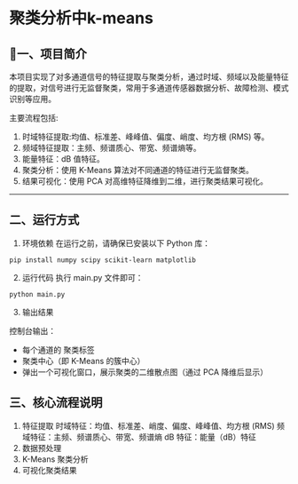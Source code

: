 # 聚类分析中k-means
## 📌一、项目简介

本项目实现了对多通道信号的特征提取与聚类分析，通过时域、频域以及能量特征的提取，对信号进行无监督聚类，常用于多通道传感器数据分析、故障检测、模式识别等应用。 
  
  主要流程包括:
1. 时域特征提取:均值、标准差、峰峰值、偏度、峭度、均方根 (RMS) 等。
2. 频域特征提取：主频、频谱质心、带宽、频谱熵等。
3. 能量特征：dB 值特征。
4. 聚类分析：使用 K-Means 算法对不同通道的特征进行无监督聚类。
5. 结果可视化：使用 PCA 对高维特征降维到二维，进行聚类结果可视化。
   
---

## 二、运行方式
1. 环境依赖
在运行之前，请确保已安装以下 Python 库：
```
pip install numpy scipy scikit-learn matplotlib
```
2. 运行代码
执行 main.py 文件即可：
```
python main.py
```
3. 输出结果

控制台输出：
- 每个通道的 聚类标签
- 聚类中心（即 K-Means 的簇中心）
- 弹出一个可视化窗口，展示聚类的二维散点图（通过 PCA 降维后显示）
## 三、核心流程说明
1. 特征提取
时域特征：均值、标准差、峭度、偏度、峰峰值、均方根 (RMS)
频域特征：主频、频谱质心、带宽、频谱熵
dB 特征：能量（dB）特征
2. 数据预处理
3. K-Means 聚类分析
4. 可视化聚类结果
